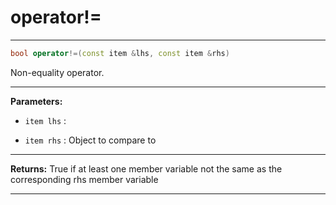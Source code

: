 # operator!=

---

```cpp
bool operator!=(const item &lhs, const item &rhs)
```


Non-equality operator. 


---
**Parameters:**

 - `item lhs`
: 

 - `item rhs`
: Object to compare to 


---
**Returns:** True if at least one member variable not the same as the corresponding rhs member variable 

---
